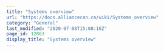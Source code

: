 ```yaml
---
title: "Systems overview"
url: "https://docs.alliancecan.ca/wiki/Systems_overview"
category: "General"
last_modified: "2020-07-08T15:08:16Z"
page_id: 12863
display_title: "Systems overview"
---
```



